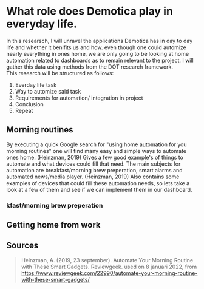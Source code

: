 # What role does Demotica play in everyday life.
In this researsch, I will unravel the applications Demotica has in day to day life and whether it benifits us and how. even though one could automize nearly everything in ones home, we are only going to be looking at home automation related to dashboards as to remain relevant to the project. I will gather this data using methods from the DOT research framework.<br/>
This research will be structured as follows:
1. Everday life task
2. Way to automize said task
3. Requirements for automation/ integration in project
4. Conclusion
5. Repeat

## Morning routines 
By executing a quick Google search for "using home automation for you morning routines" one will find many easy and simple ways to automate ones home. (Heinzman, 2019) Gives a few good example's of things to automate and what devices could fill that need. The main subjects for automation are breakfast/morning brew preperation, smart alarms and automated news/media player. (Heinzman, 2019) Also contains some examples of devices that could fill these automation needs, so lets take a look at a few of them and see if we can implement them in our dashboard.
### kfast/morning brew preperation

## Getting home from work

## Sources
>Heinzman, A. (2019, 23 september). Automate Your Morning Routine with These Smart Gadgets. Reviewgeek. used on 8 januari 2022, from https://www.reviewgeek.com/22990/automate-your-morning-routine-with-these-smart-gadgets/
